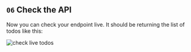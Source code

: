 ## `06` Check the API

Now you can check your endpoint live.  It should be returning the list of todos like this:

![check live todos](https://github.com/breatheco-de/python-flask-api-tutorial/blob/master/.learn/assets/return_todos.gif?raw=true)
